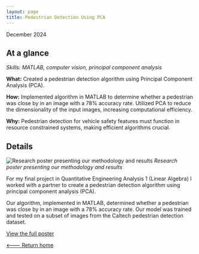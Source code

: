 ```yaml
---
layout: page
title: Pedestrian Detection Using PCA
---
```


December 2024

## At a glance

_Skills: MATLAB, computer vision, principal component analysis_

**What:** Created a pedestrian detection algorithm using Principal Component Analysis (PCA).

**How:** Implemented algorithm in MATLAB to determine whether a pedestrian was close by in an image with a 78% accuracy rate. Utilized PCA to reduce the dimensionality of the input images, increasing computational efficiency.

**Why:** Pedestrian detection for vehicle safety features must function in resource constrained systems, making efficient algorithms crucial.

## Details

![Research poster presenting our methodology and results]({{site.url}}/assets/images/ped-1.jpg)
_Research poster presenting our methodology and results_

For my final project in Quantitative Engineering Analysis 1 (Linear Algebra) I worked with a partner to create a pedestrian detection algorithm using principal component analysis (PCA).

Our algorithm, implemented in MATLAB, determined whether a pedestrian was close by in an image with a 78% accuracy rate. Our model was trained and tested on a subset of images from the Caltech pedestrian detection dataset.

<p><a href="{{site.url}}/assets/pdfs/pedestrian_detection_poster.pdf" target="_blank">View the full poster</a></p>

[<--- Return home]({{site.url}})
